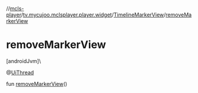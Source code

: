 //[mcls-player](../../../index.md)/[tv.mycujoo.mclsplayer.player.widget](../index.md)/[TimelineMarkerView](index.md)/[removeMarkerView](remove-marker-view.md)

# removeMarkerView

[androidJvm]\

@[UiThread](https://developer.android.com/reference/kotlin/androidx/annotation/UiThread.html)

fun [removeMarkerView](remove-marker-view.md)()

